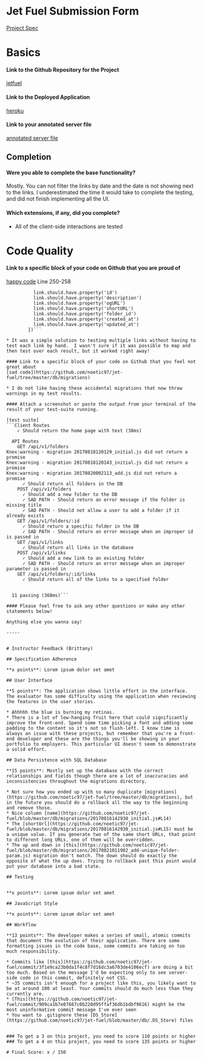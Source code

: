 # Jet Fuel Submission Form

[Project Spec](http://frontend.turing.io/projects/jet-fuel.html)

# Basics

#### Link to the Github Repository for the Project
[jetfuel](https://github.com/noetic97/jet-fuel)

#### Link to the Deployed Application
[heroku](https://joes-jet-fuel.herokuapp.com/)

#### Link to your annotated server file
[annotated server file](https://github.com/noetic97/jet-fuel/blob/server-descriptions/server.js)

## Completion

#### Were you able to complete the base functionality?

Mostly.  You can not filter the links by date and the date is not showing next to the links.  I underestimated the time it would take to complete the testing, and did not finish implementing all the UI.

#### Which extensions, if any, did you complete?

* All of the client-side interactions are tested

# Code Quality

#### Link to a specific block of your code on Github that you are proud of
[happy code](https://github.com/noetic97/jet-fuel/blob/master/test/routes.spec.js)
Line 250-258
``` response.body.map((link) => {
          link.should.have.property('id')
          link.should.have.property('description')
          link.should.have.property('ogURL')
          link.should.have.property('shortURL')
          link.should.have.property('folder_id')
          link.should.have.property('created_at')
          link.should.have.property('updated_at')
        })```

* It was a simple solution to testing multiple links without having to test each link by hand.  I wasn't sure if it was possible to map and then test over each result, but it worked right away!

#### Link to a specific block of your code on Github that you feel not great about
[sad code](https://github.com/noetic97/jet-fuel/tree/master/db/migrations)

* I do not like having these accidental migrations that now throw warnings in my test results.

#### Attach a screenshot or paste the output from your terminal of the result of your test-suite running.

[test suite]
```Client Routes
    ✓ Should return the home page with text (38ms)

  API Routes
    GET /api/v1/folders
Knex:warning - migration 20170818120129_initial.js did not return a promise
Knex:warning - migration 20170818120143_initial.js did not return a promise
Knex:warning - migration 20170820002113_add.js did not return a promise
      ✓ Should return all folders in the DB
    POST /api/v1/folders
      ✓ Should add a new folder to the DB
      ✓ SAD PATH - Should return an error message if the folder is missing title
      ✓ SAD PATH - Should not allow a user to add a folder if it already exists
    GET /api/v1/folders/:id
      ✓ Should return a specific folder in the DB
      ✓ SAD PATH - Should return an error message when an improper id is passed in
    GET /api/v1/links
      ✓ Should return all links in the database
    POST /api/v1/links
      ✓ Should add a new link to an existing folder
      ✓ SAD PATH - Should return an error message when an improper parameter is passed in
    GET /api/v1/folders/:id/links
      ✓ Should return all of the links to a specified folder


  11 passing (368ms)```

#### Please feel free to ask any other questions or make any other statements below!

Anything else you wanna say!

-----


# Instructor Feedback (Brittany)

## Specification Adherence

**x points**: Lorem ipsum dolor set amet

## User Interface

**5 points**: The application shows little effort in the interface. The evaluator has some difficulty using the application when reviewing the features in the user stories.

* Ahhhhh the blue is burning my retinas.
* There is a lot of low-hanging fruit here that could significantly improve the front-end. Spend some time picking a font and adding some padding to the content so it's not so flush-left. I know time is always an issue with these projects, but remember that you're a front-end developer and these are the things you'll be showing in your portfolio to employers. This particular UI doesn't seem to demonstrate a solid effort.

## Data Persistence with SQL Database

**15 points**: Mostly set up the database with the correct relationships and fields though there are a lot of inaccuracies and inconsistencies throughout the migrations directory.

* Not sure how you ended up with so many duplicate [migrations](https://github.com/noetic97/jet-fuel/tree/master/db/migrations), but in the future you should do a rollback all the way to the beginning and remove those.
* Nice column [name](https://github.com/noetic97/jet-fuel/blob/master/db/migrations/20170816142930_initial.js#L14)
* The [shortUrl](https://github.com/noetic97/jet-fuel/blob/master/db/migrations/20170816142930_initial.js#L15) must be a unique value. If you generate two of the same short URLs, that point to different long URLs, one of them will be overridden. 
* The up and down in [this](https://github.com/noetic97/jet-fuel/blob/master/db/migrations/20170821011902_add-unique-folder-param.js) migration don't match. The down should do exactly the opposite of what the up does. Trying to rollback past this point would put your database into a bad state.

## Testing


**x points**: Lorem ipsum dolor set amet

## JavaScript Style

**x points**: Lorem ipsum dolor set amet

## Workflow

**13 points**: The developer makes a series of small, atomic commits that document the evolution of their application. There are some formatting issues in the code base, some commits are taking on too much responsibility.

* Commits like [this](https://github.com/noetic97/jet-fuel/commit/3f1e9ca23b0da1f4c8f7d16dc3a6703de4106ecf) are doing a bit too much. Based on the message I'd be expecting only to see server-side code in this commit, definitely not CSS.
* ~35 commits isn't enough for a project like this, you likely want to be at around 100 at least. Your commits should do much less than they currently are.
* [This](https://github.com/noetic97/jet-fuel/commit/909ca1b7e07687c0b220d95ffaf36db1bdbf9616) might be the most uninformative commit message I've ever seen
* You want to .gitignore these [DS_Store](https://github.com/noetic97/jet-fuel/blob/master/db/.DS_Store) files


### To get a 3 on this project, you need to score 110 points or higher
### To get a 4 on this project, you need to score 135 points or higher

# Final Score: x / 150
